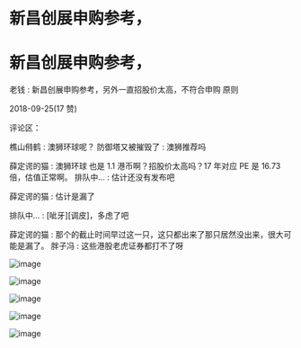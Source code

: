 # 新昌创展申购参考，

# 新昌创展申购参考，

老钱 : 新昌创展申购参考，另外一直招股价太高，不符合申购 原则

2018-09-25(17 赞)

评论区：

樵山偫鹤 : 澳狮环球呢？ 防御塔又被摧毁了 : 澳狮推荐吗

薛定谔的猫 : 澳狮环球 也是 1.1 港币啊？招股价太高吗？17 年对应 PE 是 16.73 倍，估值正常啊。 排队中... : 估计还没有发布吧

薛定谔的猫 : 估计是漏了

排队中... : [呲牙][调皮]，多虑了吧

薛定谔的猫 : 那个的截止时间早过这一只，这只都出来了那只居然没出来，很大可能是漏了。 胖子冯 : 这些港股老虎证券都打不了呀

![image](img/Image_431.png)

![image](img/Image_432.png)

![image](img/Image_433.png)

![image](img/Image_434.png)

![image](img/Image_435.png)